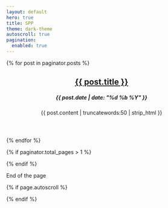 ```yaml
---
layout: default
hero: true
title: SPP
theme: dark-theme
autoscroll: true
pagination: 
  enabled: true
---
```

<div class="content">
{% for post in paginator.posts %}
    <article>
      <header>
        <h2><a href="{{ site.siteurl }}{{ post.url }}">{{ post.title }}</a></h2>
        <h5>{{ post.date | date: "%d %b %Y" }}</h5>
        <p>{{ post.content | truncatewords:50 | strip_html }}</p>
      </header>
    </article>
{% endfor %}

{% if paginator.total_pages > 1 %}
<div class="pagination">
{% if paginator.next_page %}
    <a class="next" href="{{ paginator.next_page_path }}">Load more posts</a>
{% endif %}
</div>
{% endif %}
</div>

<footer>
  <p>End of the page</p>
</footer>

<script src="//unpkg.com/jscroll/dist/jquery.jscroll.min.js"></script>
<script type="text/javascript">
  $(function() {
    $('.content').jscroll({
      contentSelector: ".content",
      pagingSelector: '.pagination',
{% if page.autoscroll %}
      nextSelector: '.next',
      autoTrigger: true
{% else %}
      autoTrigger: false
{% endif %}
    })
  })
</script>
{% if page.autoscroll %}
<style>.pagination{display: none;}</style>
{% endif %}
<script>
  if (window.netlifyIdentity) {
    window.netlifyIdentity.on("init", user => {
      if (!user) {
        window.netlifyIdentity.on("login", () => {
          document.location.href = "/admin/";
        });
      }
    });
  }
</script>